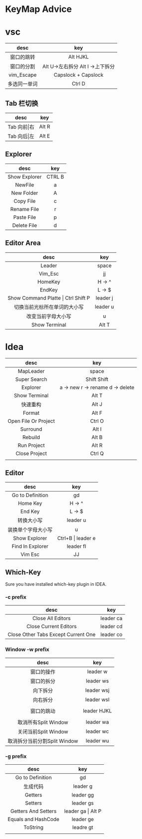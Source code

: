 # KeyMap Advice

# vsc

|     desc     |               key                |
| :----------: | :------------------------------: |
|  窗口的跳转  |             Alt HJKL             |
|  窗口的分割  | Alt U->左右拆分 Alt I ->上下拆分 |
|  vim_Escape  |       Capslock + Capslock        |
| 多选同一单词 |              Ctrl D              |

## Tab 栏切换

|     desc     |  key  |
| :----------: | :---: |
| Tab 向前\|右 | Alt R |
| Tab 向后\|左 | Alt E |

## Explorer

|     desc      |  key   |
| :-----------: | :----: |
| Show Explorer | CTRL B |
|    NewFile    |   a    |
|  New Folder   |   A    |
|   Copy File   |   c    |
|  Rename File  |   r    |
|  Paste File   |   p    |
|  Delete File  |   d    |

## Editor Area

|                desc                 |   key    |
| :---------------------------------: | :------: |
|               Leader                |  space   |
|               Vim_Esc               |    jj    |
|               HomeKey               |  H -> ^  |
|               EndKey                |  L -> $  |
| Show Command Platte \| Ctrl Shift P | leader j |
|    切换当前光标所在单词的大小写     | leader u |
|         改变当前字母大小写          |    u     |
|            Show Terminal            |  Alt T   |



# Idea



|         desc         |                key                 |
| :------------------: | :--------------------------------: |
|      MapLeader       |               space                |
|     Super Search     |            Shift Shift             |
|       Explorer       | a -> new   r -> rename d -> delete |
|    Show Terminal     |               Alt T                |
|       快速重构       |               Alt J                |
|        Format        |               Alt F                |
| Open File Or Project |               Ctrl O               |
|       Surround       |               Alt I                |
|       Rebuild        |               Alt B                |
|     Run Project      |               Alt R                |
|    Close Project     |               Ctrl Q               |
|                      |                                    |



## Editor	



|        desc        |        key         |
| :----------------: | :----------------: |
|  Go to Definition  |         gd         |
|      Home Key      |       H -> ^       |
|      End Key       |       L -> $       |
|     转换大小写     |      leader u      |
| 装换单个字母大小写 |         u          |
|   Show Explorer    | Ctrl+B \| leader e |
|  Find In Explorer  |     leader fl      |
|      Vim Esc       |         JJ         |



## Which-Key



Sure you have installed which-key plugin in IDEA.

### -c prefix



|                desc                 |    key    |
| :---------------------------------: | :-------: |
|          Close All Editors          | leader ca |
|        Close Current Editors        | leader cd |
| Close Other Tabs Except Current One | leader co |



### Window -w prefix

|             desc             |     key     |
| :--------------------------: | :---------: |
|          窗口的操作          |  leader w   |
|          窗口的拆分          |  leader ws  |
|           向下拆分           | leader wsj  |
|           向右拆分           | leader wsl  |
|                              |             |
|          窗口的跳动          | leader HJKL |
|                              |             |
|     取消所有Split Window     |  leader wa  |
|     关闭当前Split Window     |  leader wc  |
| 取消拆分当前分割Split Window |  leader wu  |



### -g prefix



|        desc         |        key         |
| :-----------------: | :----------------: |
|  Go to Definition   |         gd         |
|      生成代码       |      leader g      |
|       Getters       |     leader gg      |
|       Setters       |     leader gs      |
| Getters And Setters | leader ga \| Alt P |
| Equals and HashCode |     leader ge      |
|      ToString       |     leadre gt      |
|                     |                    |
